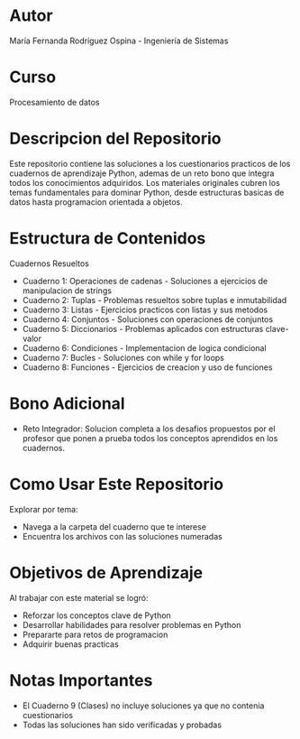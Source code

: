 # Autor
María Fernanda Rodríguez Ospina - Ingeniería de Sistemas
# Curso
Procesamiento de datos
# Descripcion del Repositorio
Este repositorio contiene las soluciones a los cuestionarios practicos de los cuadernos de aprendizaje Python, ademas de un reto bono que integra todos los conocimientos adquiridos. Los materiales originales cubren los temas fundamentales para dominar Python, desde estructuras basicas de datos hasta programacion orientada a objetos.

# Estructura de Contenidos
Cuadernos Resueltos
  - Cuaderno 1: Operaciones de cadenas - Soluciones a ejercicios de manipulacion de strings
  - Cuaderno 2: Tuplas - Problemas resueltos sobre tuplas e inmutabilidad
  - Cuaderno 3: Listas - Ejercicios practicos con listas y sus metodos
  - Cuaderno 4: Conjuntos - Soluciones con operaciones de conjuntos
  - Cuaderno 5: Diccionarios - Problemas aplicados con estructuras clave-valor
  - Cuaderno 6: Condiciones - Implementacion de logica condicional
  - Cuaderno 7: Bucles - Soluciones con while y for loops
  - Cuaderno 8: Funciones - Ejercicios de creacion y uso de funciones

# Bono Adicional
  - Reto Integrador: Solucion completa a los desafios propuestos por el profesor que ponen a prueba todos los conceptos aprendidos en los cuadernos.

# Como Usar Este Repositorio
Explorar por tema:
  - Navega a la carpeta del cuaderno que te interese
  - Encuentra los archivos con las soluciones numeradas

# Objetivos de Aprendizaje
Al trabajar con este material se logró:

  - Reforzar los conceptos clave de Python
  - Desarrollar habilidades para resolver problemas en Python
  - Prepararte para retos de programacion
  - Adquirir buenas practicas

# Notas Importantes
  - El Cuaderno 9 (Clases) no incluye soluciones ya que no contenia cuestionarios
  - Todas las soluciones han sido verificadas y probadas
